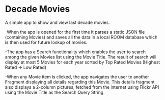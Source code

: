 # Decade Movies

A simple app to show and view last decade movies.

-When the app is opened for the first time it parses a static JSON file (containing Movies) and saves all the data in a local ROOM database which is then used for
future lookup of movies.

-The app has a Search functionality which enables the user to search among the given Movies list using the Movie Title.
The result of search will display at most 5 Movies for each year sorted by Top Rated Movies (Highest Rated -> Low Rated)

-When any Movie item is clicked, the app navigates the user to another Fragment displaying all details regarding this Movie.
This details fragment also displays a 2-column pictures, fetched from the internet using Flickr API using the Movie Title as the Search Query String.
